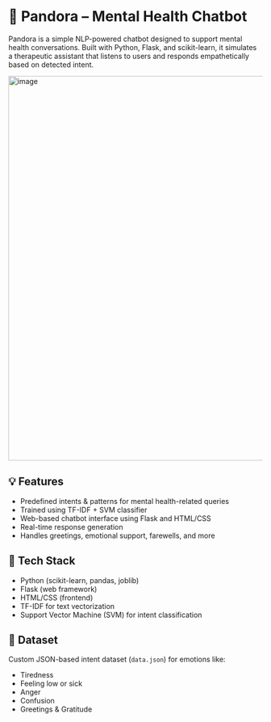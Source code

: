 # 🧠 Pandora – Mental Health Chatbot

Pandora is a simple NLP-powered chatbot designed to support mental health conversations. Built with Python, Flask, and scikit-learn, it simulates a therapeutic assistant that listens to users and responds empathetically based on detected intent.

<img width="889" height="762" alt="image" src="https://github.com/user-attachments/assets/03a8477f-d805-4118-8caf-6ba56c624093" />


## 💡 Features

- Predefined intents & patterns for mental health-related queries
- Trained using TF-IDF + SVM classifier
- Web-based chatbot interface using Flask and HTML/CSS
- Real-time response generation
- Handles greetings, emotional support, farewells, and more

## 🚀 Tech Stack

- Python (scikit-learn, pandas, joblib)
- Flask (web framework)
- HTML/CSS (frontend)
- TF-IDF for text vectorization
- Support Vector Machine (SVM) for intent classification

## 📁 Dataset

Custom JSON-based intent dataset (`data.json`) for emotions like:
- Tiredness
- Feeling low or sick
- Anger
- Confusion
- Greetings & Gratitude

